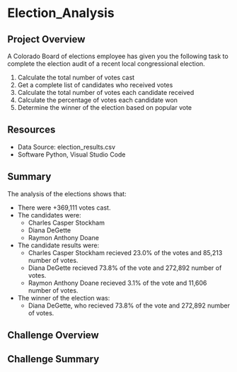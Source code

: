 # Election_Analysis

## Project Overview 
 A Colorado Board of elections employee has given you the following task to complete the election audit of a recent local congressional election.
 
1. Calculate the total number of votes cast
2. Get a complete list of candidates who received votes
3. Calculate the total number of votes each candidate received
4. Calculate the percentage of votes each candidate won
5. Determine the winner of the election based on popular vote
 
## Resources
- Data Source: election_results.csv
- Software Python, Visual Studio Code 

## Summary 
The analysis of the elections shows that:
- There were +369,111 votes cast.
- The candidates were:
  - Charles Casper Stockham
  - Diana DeGette
  - Raymon Anthony Doane
- The candidate results were:
  - Charles Casper Stockham recieved 23.0% of the votes and 85,213 number of votes.
  - Diana DeGette recieved 73.8% of the vote and 272,892 number of votes. 
  - Raymon Anthony Doane recieved 3.1% of the vote and 11,606 number of votes. 
- The winner of the election was: 
   - Diana DeGette, who recieved 73.8% of the vote and 272,892 number of votes. 

## Challenge Overview

## Challenge Summary 
